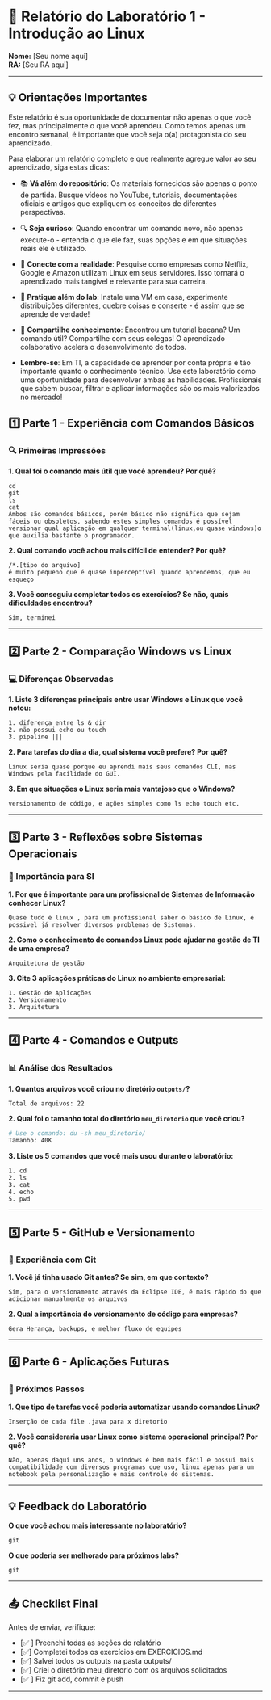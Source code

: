 # 📝 Relatório do Laboratório 1 - Introdução ao Linux

**Nome:** [Seu nome aqui]  
**RA:** [Seu RA aqui]  

---

## 💡 Orientações Importantes
Este relatório é sua oportunidade de documentar não apenas o que você fez, mas principalmente o que você aprendeu. Como temos apenas um encontro semanal, é importante que você seja o(a) protagonista do seu aprendizado.

Para elaborar um relatório completo e que realmente agregue valor ao seu aprendizado, siga estas dicas:

- 📚 **Vá além do repositório**: Os materiais fornecidos são apenas o ponto de partida. Busque vídeos no YouTube, tutoriais, documentações oficiais e artigos que expliquem os conceitos de diferentes perspectivas.
- 🔍 **Seja curioso**: Quando encontrar um comando novo, não apenas execute-o - entenda o que ele faz, suas opções e em que situações reais ele é utilizado.
- 💭 **Conecte com a realidade**: Pesquise como empresas como Netflix, Google e Amazon utilizam Linux em seus servidores. Isso tornará o aprendizado mais tangível e relevante para sua carreira.
- 🎯 **Pratique além do lab**: Instale uma VM em casa, experimente distribuições diferentes, quebre coisas e conserte - é assim que se aprende de verdade!
- 🤝 **Compartilhe conhecimento**: Encontrou um tutorial bacana? Um comando útil? Compartilhe com seus colegas! O aprendizado colaborativo acelera o desenvolvimento de todos.

- **Lembre-se**: Em TI, a capacidade de aprender por conta própria é tão importante quanto o conhecimento técnico. Use este laboratório como uma oportunidade para desenvolver ambas as habilidades. Profissionais que sabem buscar, filtrar e aplicar informações são os mais valorizados no mercado!

## 1️⃣ Parte 1 - Experiência com Comandos Básicos

### 🔍 Primeiras Impressões

**1. Qual foi o comando mais útil que você aprendeu? Por quê?**

```
cd 
git 
ls 
cat 
Ambos são comandos básicos, porém básico não significa que sejam fáceis ou obsoletos, sabendo estes simples comandos é possível versionar qual aplicação em qualquer terminal(linux,ou quase windows)o que auxilia bastante o programador.
```

**2. Qual comando você achou mais difícil de entender? Por quê?**

```
/*.[tipo do arquivo]
é muito pequeno que é quase inperceptível quando aprendemos, que eu esqueço
```

**3. Você conseguiu completar todos os exercícios? Se não, quais dificuldades encontrou?**

```
Sim, terminei
```

---

## 2️⃣ Parte 2 - Comparação Windows vs Linux

### 💻 Diferenças Observadas

**1. Liste 3 diferenças principais entre usar Windows e Linux que você notou:**

```
1. diferença entre ls & dir
2. não possui echo ou touch
3. pipeline |||
```

**2. Para tarefas do dia a dia, qual sistema você prefere? Por quê?**

```
Linux seria quase porque eu aprendi mais seus comandos CLI, mas Windows pela facilidade do GUI.
```

**3. Em que situações o Linux seria mais vantajoso que o Windows?**

```
versionamento de código, e ações simples como ls echo touch etc.
```

---

## 3️⃣ Parte 3 - Reflexões sobre Sistemas Operacionais

### 🎯 Importância para SI

**1. Por que é importante para um profissional de Sistemas de Informação conhecer Linux?**

```
Quase tudo é linux , para um profissional saber o básico de Linux, é possivel já resolver diversos problemas de Sistemas.
```

**2. Como o conhecimento de comandos Linux pode ajudar na gestão de TI de uma empresa?**

```
Arquitetura de gestão
```

**3. Cite 3 aplicações práticas do Linux no ambiente empresarial:**

```
1. Gestão de Aplicações
2. Versionamento
3. Arquitetura
```

---

## 4️⃣ Parte 4 - Comandos e Outputs

### 📊 Análise dos Resultados

**1. Quantos arquivos você criou no diretório `outputs/`?**

```
Total de arquivos: 22
```

**2. Qual foi o tamanho total do diretório `meu_diretorio` que você criou?**

```bash
# Use o comando: du -sh meu_diretorio/
Tamanho: 40K
```

**3. Liste os 5 comandos que você mais usou durante o laboratório:**

```
1. cd
2. ls
3. cat
4. echo
5. pwd
```

---

## 5️⃣ Parte 5 - GitHub e Versionamento

### 🔧 Experiência com Git

**1. Você já tinha usado Git antes? Se sim, em que contexto?**

```
Sim, para o versionamento através da Eclipse IDE, é mais rápido do que adicionar manualmente os arquivos
```

**2. Qual a importância do versionamento de código para empresas?**

```
Gera Herança, backups, e melhor fluxo de equipes
```

---

## 6️⃣ Parte 6 - Aplicações Futuras

### 🚀 Próximos Passos

**1. Que tipo de tarefas você poderia automatizar usando comandos Linux?**

```
Inserção de cada file .java para x diretorio
```

**2. Você consideraria usar Linux como sistema operacional principal? Por quê?**

```
Não, apenas daqui uns anos, o windows é bem mais fácil e possui mais compatibilidade com diversos programas que uso, linux apenas para um notebook pela personalização e mais controle do sistemas.
```

---

## 💡 Feedback do Laboratório

**O que você achou mais interessante no laboratório?**

```
git
```

**O que poderia ser melhorado para próximos labs?**

```
git 
```

---

## 📤 Checklist Final

Antes de enviar, verifique:

- [✅ ] Preenchi todas as seções do relatório
- [✅] Completei todos os exercícios em EXERCICIOS.md
- [✅] Salvei todos os outputs na pasta outputs/
- [✅] Criei o diretório meu_diretorio com os arquivos solicitados
- [✅ ] Fiz git add, commit e push

---